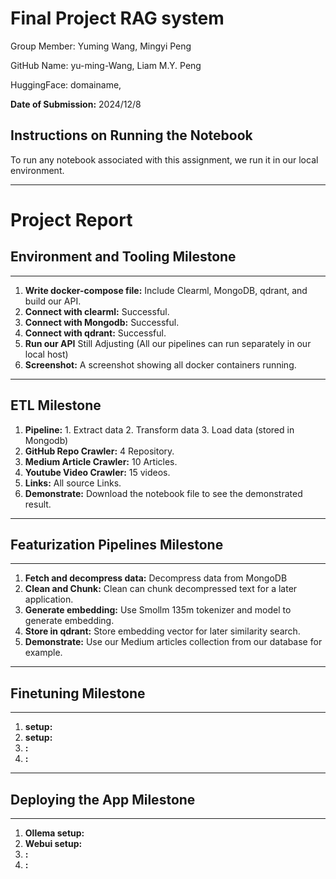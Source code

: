 # Final Project RAG system

Group Member: Yuming Wang, Mingyi Peng

GitHub Name: yu-ming-Wang, Liam M.Y. Peng

HuggingFace: domainame, 

**Date of Submission:** 2024/12/8

## Instructions on Running the Notebook
To run any notebook associated with this assignment, we run it in our local environment.

---
# Project Report

## Environment and Tooling Milestone
---
1. **Write docker-compose file:** Include Clearml, MongoDB, qdrant, and build our API.
2. **Connect with clearml:**  Successful.
3. **Connect with Mongodb:** Successful.
4. **Connect with qdrant:** Successful.
5. **Run our API** Still Adjusting (All our pipelines can run separately in our local host)
6. **Screenshot:** A screenshot showing all docker containers running.

---

## ETL Milestone
1. **Pipeline:** 1. Extract data 2. Transform data 3. Load data (stored in Mongodb)
2. **GitHub Repo Crawler:** 4 Repository.
3. **Medium Article Crawler:** 10 Articles.
4. **Youtube Video Crawler:** 15 videos.
5. **Links:** All source Links.
6. **Demonstrate:** Download the notebook file to see the demonstrated result.
---

## Featurization Pipelines Milestone
---
1. **Fetch and decompress data:** Decompress data from MongoDB
2. **Clean and Chunk:** Clean can chunk decompressed text for a later application.
3. **Generate embedding:** Use Smollm 135m tokenizer and model to generate embedding.
4. **Store in qdrant:** Store embedding vector for later similarity search.
5. **Demonstrate:** Use our Medium articles collection from our database for example. 

---

## Finetuning Milestone
---
1. **setup:** 
2. **setup:** 
3. **:** 
4. **:**
---

## Deploying the App Milestone
---
1. **Ollema setup:** 
2. **Webui setup:** 
3. **:** 
4. **:**  
